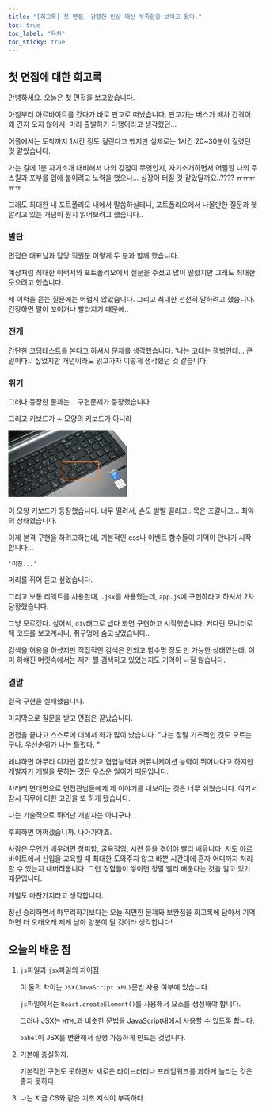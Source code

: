 ```yaml
---
title: "[회고록] 첫 면접, 강렬한 인상 대신 부족함을 보이고 왔다."
toc: true
toc_label: "목차"
toc_sticky: true
---
```


## 첫 면접에 대한 회고록

안녕하세요. 오늘은 첫 면접을 보고왔습니다.

아침부터 아르바이트를 갔다가 바로 판교로 떠났습니다. 판교가는 버스가 배차 간격이  꽤 긴지 오지 않아서, 미리 출발하기 다행이라고 생각했던...

어플에서는 도착까지 1시간 정도 걸린다고 했지만 실제로는 1시간 20~30분이 걸렸던 것 같았습니다.



가는 길에 1분 자기소개 대비해서 나의 강점이 무엇인지, 자기소개하면서 어필할 나의 주 스킬과 포부를 입에 붙이려고 노력을 했으나... 심장이 터질 것 같았달까요..???? ㅠㅠㅠㅠㅠ

그래도 최대한 내 포트폴리오 내에서 말씀하실테니, 포트폴리오에서 나올만한 질문과 헷깔리고 있는 개념이 뭔지 읽어보려고 했습니다..



### 발단

면접은 대표님과 담당 직원분 이렇게 두 분과 함께 했습니다.

예상처럼 최대한 이력서와 포트폴리오에서 질문을 주셨고 많이 떨렸지만 그래도 최대한 웃으려고 했습니다.

제 이력을 묻는 질문에는 어렵지 않았습니다. 그리고 최대한 천천히 말하려고 했습니다. 긴장하면 말이 꼬이거나 빨라지기 때문에..



### 전개

간단한 코딩테스트를 본다고 하셔서 문제를 생각했습니다. '나는 코테는 잼병인데... 큰일이다..' 싶었지만 개념이라도 읽고가자 이렇게 생각했던 것 같습니다.



### 위기

그러나 등장한 문제는... 구현문제가 등장했습니다.

그리고 키보드가 `ㅗ` 모양의 키보드가 아니라 

<img src="/../images/2025-03-26-첫면접/da22d371f5527.jpg" alt="노트북 뽐을 죽게 하는 방향키 배열.JPG : 클리앙" style="zoom:50%;" />

이 모양 키보드가 등장했습니다. 너무 떨려서, 손도 발발 떨리고.. 목은 조갈나고... 최악의 상태였습니다.



이제 본격 구현을 하려고하는데, 기본적인 css나 이벤트 함수들이 기억이 안나기 시작합니다...

`'미친...'`

머리를 쥐어 뜯고 싶었습니다.

그리고 보통 리액트를 사용할때, `.jsx`를 사용했는데, `app.js`에 구현하라고 하셔서 2차 당황했습니다.



그냥 모르겠다. 싶어서, `div`태그로 냅다 화면 구현하고 시작했습니다. 커다란 모니터로 제 코드를 보고계시니, 쥐구멍에 숨고싶었습니다..

검색을 허용을 하셨지만 직접적인 검색은 안되고 함수명 정도 만 가능한 상태였는데, 이미 하얘진 머릿속에서는 제가 뭘 검색하고 있었는지도 기억이 나질 않습니다.



### 결말

<span class="hlm">결국 구현을 실패했습니다.</span>



마지막으로 질문을 받고 면접은 끝났습니다.



면접을 끝나고 스스로에 대해서 화가 많이 났습니다. "나는 정말 기초적인 것도 모르는 구나. 우선순위가 나는 틀렸다. "

왜냐하면 아무리 디자인 감각있고 협업능력과 커뮤니케이션 능력이 뛰어나다고 하지만 개발자가 개발을 못하는 것은 우스운 일이기 때문입니다.



차라리 면대면으로 면접관님들에게 제 이야기를 내보이는 것은 너무 쉬웠습니다. 여기서 잠시 직무에 대한 고민을 또 하게 됐습니다.

나는 기술적으로 뛰어난 개발자는 아니구나...



후회하면 어쩌겠습니까. 나아가야죠. 



사람은 무언가 배우려면 창피함, 굴욕적임, 시련 등을 겪어야 빨리 배웁니다. 저도 아르바이트에서 신입을 교육할 때 최대한 도와주지 않고 바쁜 시간대에 혼자 어디까지 처리할 수 있는지 내버려둡니다. 그런 경험들이 쌓이면 정말 빨리 배운다는 것을 알고 있기 때문입니다.

개발도 마찬가지라고 생각합니다.

정신 승리하면서 마무리하기보다는 오늘 직면한 문제와 보완점을 회고록에 담아서 기억하면 더 오래오래 제게 남아 양분이 될 것이라 생각합니다!



## 오늘의 배운 점

1. `js`파일과 `jsx`파일의 차이점

   이 둘의 차이는 `JSX(JavaScript xML)`문법 사용 여부에 있습니다.

   `js`파일에서는 `React.createElement()`를 사용해서 요소를 생성해야 합니다.

   그러나 JSX는 `HTML`과 비슷한 문법을 JavaScript내에서 사용할 수 있도록 합니다. 

   `babel`이 JSX를 변환해서 실행 가능하게 만드는 것입니다.

2. 기본에 충실하자.

   기본적인 구현도 못하면서 새로운 라이브러리나 프레임워크를 과하게 늘리는 것은 좋지 못하다. 

3. 나는 지금 CS와 같은 기초 지식이 부족하다.





